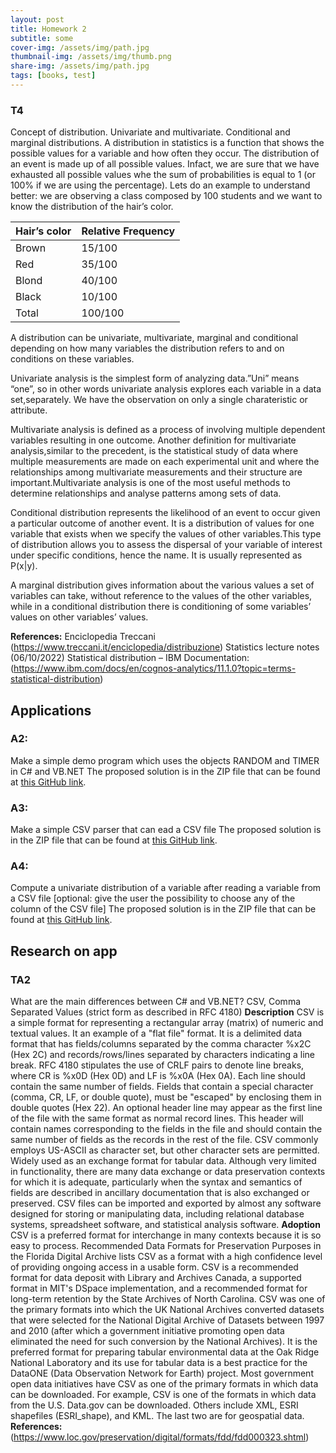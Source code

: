 ```yaml
---
layout: post
title: Homework 2
subtitle: some
cover-img: /assets/img/path.jpg
thumbnail-img: /assets/img/thumb.png
share-img: /assets/img/path.jpg
tags: [books, test]
---
```



### T4
Concept of distribution. Univariate and multivariate. Conditional and marginal distributions.
A distribution in statistics is a function that shows the possible values for a variable and how often they occur. The distribution of an event is made up of all possible values. Infact, we are sure that we have exhausted all possible values whe the sum of probabilities is equal to 1 (or 100% if we are using the percentage). Lets do an example to understand better: we are observing a class composed by 100 students and we want to know the distribution of the hair’s color.

|Hair’s color	| Relative Frequency
|:------|:------
|Brown	| 15/100
|Red	|35/100
|Blond	|40/100
|Black	|10/100
|Total	|100/100

A distribution can be univariate, multivariate, marginal and conditional depending on how many variables the distribution refers to and on conditions on these variables.

Univariate analysis is the simplest form of analyzing data.”Uni” means “one”, so in other words univariate analysis explores each variable in a data set,separately. We have the observation on only a single charateristic or attribute.

Multivariate analysis is defined as a process of involving multiple dependent variables resulting in one outcome. Another definition for multivariate analysis,similar to the precedent, is the statistical study of data where multiple measurements are made on each experimental unit and where the relationships among multivariate measurements and their structure are important.Multivariate analysis is one of the most useful methods to determine relationships and analyse patterns among sets of data.

Conditional distribution represents the likelihood of an event to occur given a particular outcome of another event. It is a distribution of values for one variable that exists when we specify the values of other variables.This type of distribution allows you to assess the dispersal of your variable of interest under specific conditions, hence the name. It is usually represented as P(x|y).

A marginal distribution gives information about the various values a set of variables can take, without reference to the values of the other variables, while in a conditional distribution there is conditioning of some variables’ values on other variables’ values.

**References:**
Enciclopedia Treccani (https://www.treccani.it/enciclopedia/distribuzione)
Statistics lecture notes (06/10/2022)
Statistical distribution – IBM Documentation: (https://www.ibm.com/docs/en/cognos-analytics/11.1.0?topic=terms-statistical-distribution)


## Applications
### A2: 
Make a simple demo program which uses the objects RANDOM and TIMER in C# and VB.NET
The proposed solution is in the ZIP file that can be found at [this GitHub link](https://github.com/loris30/StatisticsHomework/).
### A3: 
Make a simple CSV parser that can ead a CSV file
The proposed solution is in the ZIP file that can be found at [this GitHub link](https://github.com/loris30/StatisticsHomework/).
### A4: 
Compute a univariate distribution of a variable after reading a variable from a CSV file [optional: give the user the possibility to choose any of the column of the CSV file]
The proposed solution is in the ZIP file that can be found at [this GitHub link](https://github.com/loris30/StatisticsHomework/).


## Research on app
### TA2 
What are the main differences between C# and VB.NET?
CSV, Comma Separated Values (strict form as described in RFC 4180)
**Description**	
CSV is a simple format for representing a rectangular array (matrix) of numeric and textual values. It an example of a "flat file" format. It is a delimited data format that has fields/columns separated by the comma character %x2C (Hex 2C) and records/rows/lines separated by characters indicating a line break. RFC 4180 stipulates the use of CRLF pairs to denote line breaks, where CR is %x0D (Hex 0D) and LF is %x0A (Hex 0A). Each line should contain the same number of fields. Fields that contain a special character (comma, CR, LF, or double quote), must be "escaped" by enclosing them in double quotes (Hex 22). An optional header line may appear as the first line of the file with the same format as normal record lines. This header will contain names corresponding to the fields in the file and should contain the same number of fields as the records in the rest of the file. CSV commonly employs US-ASCII as character set, but other character sets are permitted.
Widely used as an exchange format for tabular data. Although very limited in functionality, there are many data exchange or data preservation contexts for which it is adequate, particularly when the syntax and semantics of fields are described in ancillary documentation that is also exchanged or preserved. CSV files can be imported and exported by almost any software designed for storing or manipulating data, including relational database systems, spreadsheet software, and statistical analysis software.
**Adoption**
CSV is a preferred format for interchange in many contexts because it is so easy to process. Recommended Data Formats for Preservation Purposes in the Florida Digital Archive lists CSV as a format with a high confidence level of providing ongoing access in a usable form. CSV is a recommended format for data deposit with Library and Archives Canada, a supported format in MIT's DSpace implementation, and a recommended format for long-term retention by the State Archives of North Carolina. CSV was one of the primary formats into which the UK National Archives converted datasets that were selected for the National Digital Archive of Datasets between 1997 and 2010 (after which a government initiative promoting open data eliminated the need for such conversion by the National Archives). It is the preferred format for preparing tabular environmental data at the Oak Ridge National Laboratory and its use for tabular data is a best practice for the DataONE (Data Observation Network for Earth) project. Most government open data initiatives have CSV as one of the primary formats in which data can be downloaded. For example, CSV is one of the formats in which data from the U.S. Data.gov can be downloaded. Others include XML, ESRI shapefiles (ESRI_shape), and KML. The last two are for geospatial data.
**References:**
(https://www.loc.gov/preservation/digital/formats/fdd/fdd000323.shtml)
